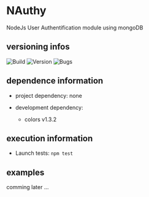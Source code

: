 # NAuthy
NodeJs User Authentification module using mongoDB

## versioning infos
![Build](https://img.shields.io/badge/build-alpha-yellowgreen.svg)
![Version](https://img.shields.io/badge/version-0.1.0-blue.svg)
![Bugs](https://img.shields.io/badge/bug_report-0-brightgreen.svg)

## dependence information

  * project dependency:
    none

  * development dependency:
    * colors v1.3.2

## execution information
  * Launch tests: `npm test`

## examples
comming later ...

